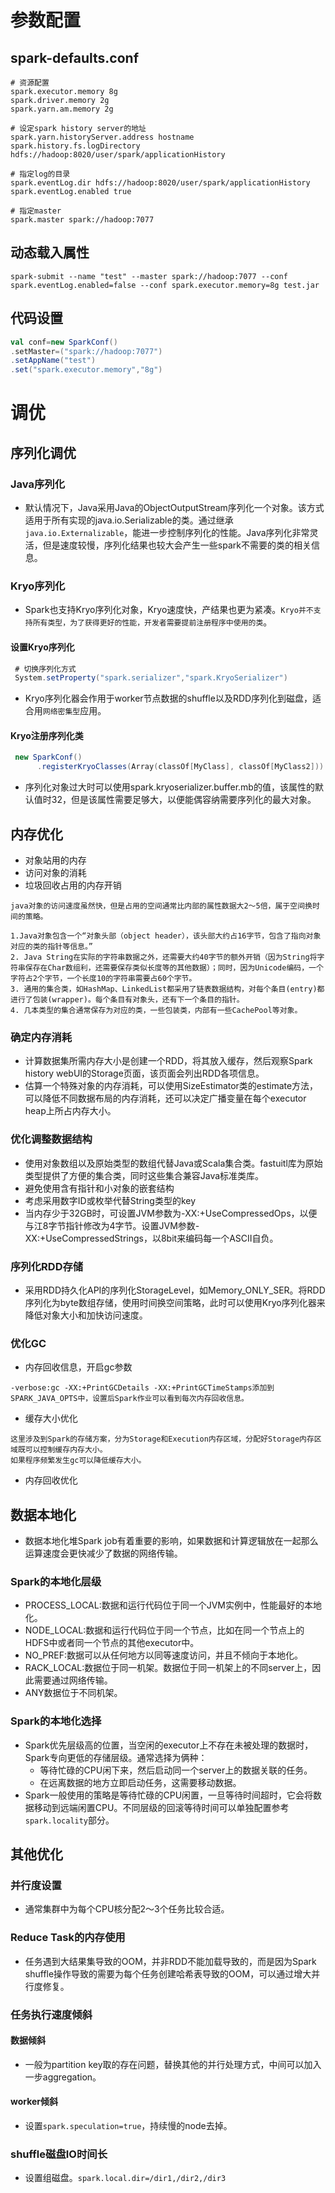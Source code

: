 # 参数配置

## spark-defaults.conf

```properties
# 资源配置
spark.executor.memory 8g
spark.driver.memory 2g
spark.yarn.am.memory 2g

# 设定spark history server的地址
spark.yarn.historyServer.address hostname
spark.history.fs.logDirectory hdfs://hadoop:8020/user/spark/applicationHistory

# 指定log的目录
spark.eventLog.dir hdfs://hadoop:8020/user/spark/applicationHistory
spark.eventLog.enabled true

# 指定master
spark.master spark://hadoop:7077
```

## 动态载入属性

```shell
spark-submit --name "test" --master spark://hadoop:7077 --conf spark.eventLog.enabled=false --conf spark.executor.memory=8g test.jar
```

## 代码设置

```scala
val conf=new SparkConf()
.setMaster=("spark://hadoop:7077")
.setAppName("test")
.set("spark.executor.memory","8g")
```

# 调优

## 序列化调优

### Java序列化

* 默认情况下，Java采用Java的ObjectOutputStream序列化一个对象。该方式适用于所有实现的java.io.Serializable的类。通过继承`java.io.Externalizable`，能进一步控制序列化的性能。Java序列化非常灵活，但是速度较慢，序列化结果也较大会产生一些spark不需要的类的相关信息。

### Kryo序列化

* Spark也支持Kryo序列化对象，Kryo速度快，产结果也更为紧凑。`Kryo并不支持所有类型，为了获得更好的性能，开发者需要提前注册程序中使用的类`。

#### 设置Kryo序列化

```scala
 # 切换序列化方式
 System.setProperty("spark.serializer","spark.KryoSerializer")
```

* Kryo序列化器会作用于worker节点数据的shuffle以及RDD序列化到磁盘，适合用`网络密集型`应用。

#### Kryo注册序列化类

```scala
 new SparkConf()
      .registerKryoClasses(Array(classOf[MyClass], classOf[MyClass2]))
```

* 序列化对象过大时可以使用spark.kryoserializer.buffer.mb的值，该属性的默认值时32，但是该属性需要足够大，以便能偶容纳需要序列化的最大对象。

## 内存优化

* 对象站用的内存
* 访问对象的消耗
* 垃圾回收占用的内存开销

```
java对象的访问速度虽然快，但是占用的空间通常比内部的属性数据大2～5倍，属于空间换时间的策略。

1.Java对象包含一个“对象头部（object header），该头部大约占16字节，包含了指向对象对应的类的指针等信息。”
2. Java String在实际的字符串数据之外，还需要大约40字节的额外开销（因为String将字符串保存在Char数组利，还需要保存类似长度等的其他数据）；同时，因为Unicode编码，一个字符占2个字节，一个长度10的字符串需要占60个字节。
3. 通用的集合类，如HashMap、LinkedList都采用了链表数据结构，对每个条目(entry)都进行了包装(wrapper)。每个条目有对象头，还有下一个条目的指针。
4. 几本类型的集合通常保存为对应的类，一些包装类，内部有一些CachePool等对象。
```

### 确定内存消耗

* 计算数据集所需内存大小是创建一个RDD，将其放入缓存，然后观察Spark history webUI的Storage页面，该页面会列出RDD各项信息。
* 估算一个特殊对象的内存消耗，可以使用SizeEstimator类的estimate方法，可以降低不同数据布局的内存消耗，还可以决定广播变量在每个executor heap上所占内存大小。

### 优化调整数据结构

* 使用对象数组以及原始类型的数组代替Java或Scala集合类。fastuitl库为原始类型提供了方便的集合类，同时这些集合兼容Java标准类库。
* 避免使用含有指针和小对象的嵌套结构
* 考虑采用数字ID或枚举代替String类型的key
* 当内存少于32GB时，可设置JVM参数为-XX:+UseCompressedOps，以便与江8字节指针修改为4字节。设置JVM参数-XX:+UseCompressedStrings，以8bit来编码每一个ASCII自负。

### 序列化RDD存储

* 采用RDD持久化API的序列化StorageLevel，如Memory_ONLY_SER。将RDD序列化为byte数组存储，使用时间换空间策略，此时可以使用Kryo序列化器来降低对象大小和加快访问速度。

### 优化GC

* 内存回收信息，开启gc参数

```shell
-verbose:gc -XX:+PrintGCDetails -XX:+PrintGCTimeStamps添加到SPARK_JAVA_OPTS中，设置后Spark作业可以看到每次内存回收信息。
```

* 缓存大小优化

```
这里涉及到Spark的存储方案，分为Storage和Execution内存区域，分配好Storage内存区域既可以控制缓存内存大小。
如果程序频繁发生gc可以降低缓存大小。
```

* 内存回收优化

## 数据本地化

* 数据本地化堆Spark job有着重要的影响，如果数据和计算逻辑放在一起那么运算速度会更快减少了数据的网络传输。

### Spark的本地化层级

* PROCESS_LOCAL:数据和运行代码位于同一个JVM实例中，性能最好的本地化。
* NODE_LOCAL:数据和运行代码位于同一个节点，比如在同一个节点上的HDFS中或者同一个节点的其他executor中。
* NO_PREF:数据可以从任何地方以同等速度访问，并且不倾向于本地化。
* RACK_LOCAL:数据位于同一机架。数据位于同一机架上的不同server上，因此需要通过网络传输。
* ANY数据位于不同机架。

### Spark的本地化选择

* Spark优先层级高的位置，当空闲的executor上不存在未被处理的数据时，Spark专向更低的存储层级。通常选择为俩种：
  * 等待忙碌的CPU闲下来，然后启动同一个server上的数据关联的任务。
  * 在远离数据的地方立即启动任务，这需要移动数据。
* Spark一般使用的策略是等待忙碌的CPU闲置，一旦等待时间超时，它会将数据移动到远端闲置CPU。不同层级的回滚等待时间可以单独配置参考`spark.locality`部分。

## 其他优化

### 并行度设置

* 通常集群中为每个CPU核分配2～3个任务比较合适。

### Reduce Task的内存使用

* 任务遇到大结果集导致的OOM，并非RDD不能加载导致的，而是因为Spark shuffle操作导致的需要为每个任务创建哈希表导致的OOM，可以通过增大并行度修复。

### 任务执行速度倾斜

#### 数据倾斜

* 一般为partition key取的存在问题，替换其他的并行处理方式，中间可以加入一步aggregation。

#### worker倾斜

* 设置`spark.speculation=true`，持续慢的node去掉。

### shuffle磁盘IO时间长

* 设置组磁盘。`spark.local.dir=/dir1,/dir2,/dir3`

